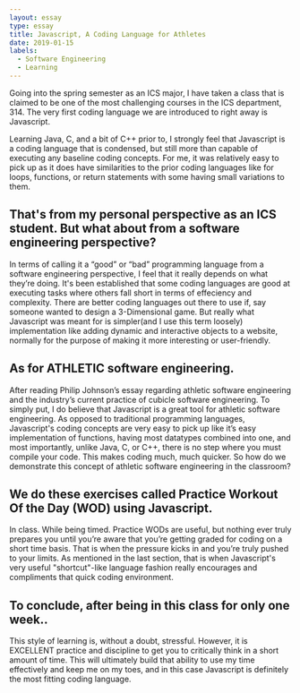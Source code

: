 ```yaml
---
layout: essay
type: essay
title: Javascript, A Coding Language for Athletes
date: 2019-01-15
labels:
  - Software Engineering
  - Learning
---
```


Going into the spring semester as an ICS major, I have taken a class that is claimed to be one of the most challenging courses in the ICS department, 314. The very first coding language we are introduced to right away is Javascript. 

Learning Java, C, and a bit of C++ prior to, I strongly feel that Javascript is a coding language that is condensed, but still more than capable of executing any baseline coding concepts. For me, it was relatively easy to pick up as it does have similarities to the prior coding languages like for loops, functions, or return statements with some having small variations to them. 

## That's from my personal perspective as an ICS student. But what about from a software engineering perspective? 

In terms of calling it a “good” or “bad” programming language from a software engineering perspective, I feel that it really depends on what they’re doing. It's been established that some coding languages are good at executing tasks where others fall short in terms of effeciency and complexity. There are better coding languages out there to use if, say someone wanted to design a 3-Dimensional game. But really what Javascript was meant for is simpler(and I use this term loosely) implementation like adding dynamic and interactive objects to a website, normally for the purpose of making it more interesting or user-friendly.

## As for ATHLETIC software engineering.

After reading Philip Johnson’s essay regarding athletic software engineering and the industry’s current practice of cubicle software engineering. To simply put, I do believe that Javascript is a great tool for athletic software engineering. As opposed to traditional programming languages, Javascript's coding concepts are very easy to pick up like it’s easy implementation of functions, having most datatypes combined into one, and most importantly, unlike Java, C, or C++, there is no step where you must compile your code. This makes coding much, much quicker. So how do we demonstrate this concept of athletic software engineering in the classroom?

## We do these exercises called Practice Workout Of the Day (WOD) using Javascript.

In class. While being timed. Practice WODs are useful, but nothing ever truly prepares you until you’re aware that you’re getting graded for coding on a short time basis. That is when the pressure kicks in and you’re truly pushed to your limits. As mentioned in the last section, that is when Javascript's very useful "shortcut"-like language fashion really encourages and compliments that quick coding environment.

## To conclude, after being in this class for only one week..

This style of learning is, without a doubt, stressful. However, it is EXCELLENT practice and discipline to get you to critically think in a short amount of time. This will ultimately build that ability to use my time effectively and keep me on my toes, and in this case Javascript is definitely the most fitting coding language.
